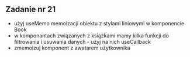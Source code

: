 ## Zadanie nr 21

- użyj useMemo memoizacji obiektu z stylami liniowymi w komponencie Book
- w komponantach związanych z książkami mamy kilka funkcji do filtrowania i usuwania danych - użyj na nich useCallback
- zmemoizuj komponent z awatarem użytkownika
